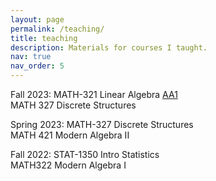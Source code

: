 ```yaml
---
layout: page
permalink: /teaching/
title: teaching
description: Materials for courses I taught. 
nav: true
nav_order: 5
---
```


Fall 2023:   MATH-321 Linear Algebra <a href="assets/pdf/aa1.pdf">AA1</a> <br />
             MATH 327 Discrete Structures  

Spring 2023: MATH-327 Discrete Structures <br /> 
             MATH 421 Modern Algebra II
          
Fall 2022:   STAT-1350 Intro Statistics  <br /> 
             MATH322 Modern Algebra I
